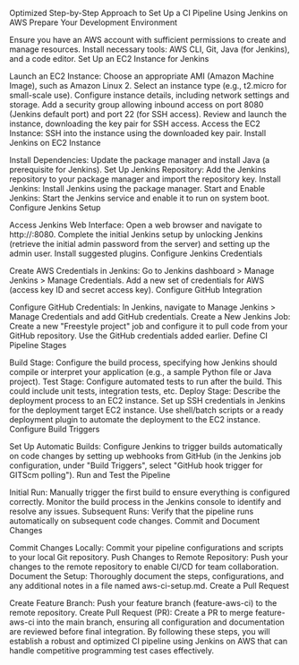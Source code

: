 Optimized Step-by-Step Approach to Set Up a CI Pipeline Using Jenkins on AWS
Prepare Your Development Environment

Ensure you have an AWS account with sufficient permissions to create and manage resources.
Install necessary tools: AWS CLI, Git, Java (for Jenkins), and a code editor.
Set Up an EC2 Instance for Jenkins

Launch an EC2 Instance:
Choose an appropriate AMI (Amazon Machine Image), such as Amazon Linux 2.
Select an instance type (e.g., t2.micro for small-scale use).
Configure instance details, including network settings and storage.
Add a security group allowing inbound access on port 8080 (Jenkins default port) and port 22 (for SSH access).
Review and launch the instance, downloading the key pair for SSH access.
Access the EC2 Instance:
SSH into the instance using the downloaded key pair.
Install Jenkins on EC2 Instance

Install Dependencies:
Update the package manager and install Java (a prerequisite for Jenkins).
Set Up Jenkins Repository:
Add the Jenkins repository to your package manager and import the repository key.
Install Jenkins:
Install Jenkins using the package manager.
Start and Enable Jenkins:
Start the Jenkins service and enable it to run on system boot.
Configure Jenkins Setup

Access Jenkins Web Interface:
Open a web browser and navigate to http://<EC2-Instance-Public-IP>:8080.
Complete the initial Jenkins setup by unlocking Jenkins (retrieve the initial admin password from the server) and setting up the admin user.
Install suggested plugins.
Configure Jenkins Credentials

Create AWS Credentials in Jenkins:
Go to Jenkins dashboard > Manage Jenkins > Manage Credentials.
Add a new set of credentials for AWS (access key ID and secret access key).
Configure GitHub Integration

Configure GitHub Credentials:
In Jenkins, navigate to Manage Jenkins > Manage Credentials and add GitHub credentials.
Create a New Jenkins Job:
Create a new "Freestyle project" job and configure it to pull code from your GitHub repository. Use the GitHub credentials added earlier.
Define CI Pipeline Stages

Build Stage:
Configure the build process, specifying how Jenkins should compile or interpret your application (e.g., a sample Python file or Java project).
Test Stage:
Configure automated tests to run after the build. This could include unit tests, integration tests, etc.
Deploy Stage:
Describe the deployment process to an EC2 instance.
Set up SSH credentials in Jenkins for the deployment target EC2 instance.
Use shell/batch scripts or a ready deployment plugin to automate the deployment to the EC2 instance.
Configure Build Triggers

Set Up Automatic Builds:
Configure Jenkins to trigger builds automatically on code changes by setting up webhooks from GitHub (in the Jenkins job configuration, under "Build Triggers", select "GitHub hook trigger for GITScm polling").
Run and Test the Pipeline

Initial Run:
Manually trigger the first build to ensure everything is configured correctly.
Monitor the build process in the Jenkins console to identify and resolve any issues.
Subsequent Runs:
Verify that the pipeline runs automatically on subsequent code changes.
Commit and Document Changes

Commit Changes Locally:
Commit your pipeline configurations and scripts to your local Git repository.
Push Changes to Remote Repository:
Push your changes to the remote repository to enable CI/CD for team collaboration.
Document the Setup:
Thoroughly document the steps, configurations, and any additional notes in a file named aws-ci-setup.md.
Create a Pull Request

Create Feature Branch:
Push your feature branch (feature-aws-ci) to the remote repository.
Create Pull Request (PR):
Create a PR to merge feature-aws-ci into the main branch, ensuring all configuration and documentation are reviewed before final integration.
By following these steps, you will establish a robust and optimized CI pipeline using Jenkins on AWS that can handle competitive programming test cases effectively.